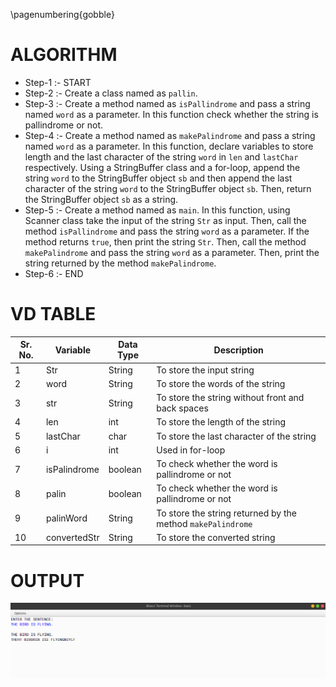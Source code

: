 \pagenumbering{gobble}

# ALGORITHM

- Step-1 :- START
- Step-2 :- Create a class named as `pallin`.
- Step-3 :- Create a method named as `isPallindrome` and pass a string named `word` as a parameter. In this function check whether the string is pallindrome or not.
- Step-4 :- Create a method named as `makePalindrome` and pass a string named `word` as a parameter. In this function, declare variables to store length and the last character of the string `word` in `len` and `lastChar` respectively. Using a StringBuffer class and a for-loop, append the string `word` to the StringBuffer object `sb` and then append the last character of the string `word` to the StringBuffer object `sb`. Then, return the StringBuffer object `sb` as a string.
- Step-5 :- Create a method named as `main`. In this function, using Scanner class take the input of the string `Str` as input. Then, call the method `isPallindrome` and pass the string `word` as a parameter. If the method returns `true`, then print the string `Str`. Then, call the method `makePalindrome` and pass the string `word` as a parameter. Then, print the string returned by the method `makePalindrome`.
- Step-6 :- END

# VD TABLE

| Sr. No. | Variable | Data Type | Description |
| --- | --- | --- | --- |
| 1 | Str | String | To store the input string |
| 2 | word | String | To store the words of the string |
| 3 | str | String | To store the string without front and back spaces |
| 4 | len | int | To store the length of the string |
| 5 | lastChar | char | To store the last character of the string |
| 6 | i | int | Used in for-loop |
| 7 | isPalindrome | boolean | To check whether the word is pallindrome or not |
| 8 | palin | boolean | To check whether the word is pallindrome or not |
| 9 | palinWord | String | To store the string returned by the method `makePalindrome` |
| 10 | convertedStr | String | To store the converted string |

# OUTPUT


![](output.png)
